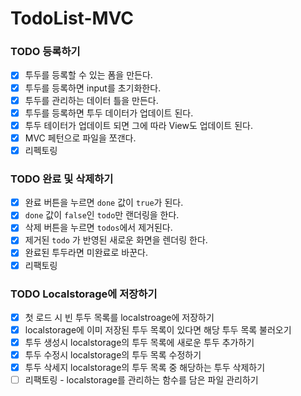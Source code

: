 # TodoList-MVC

### TODO 등록하기

- [x] 투두를 등록할 수 있는 폼을 만든다.
- [x] 투두를 등록하면 input를 초기화한다.
- [x] 투두를 관리하는 데이터 틀을 만든다.
- [x] 투두를 등록하면 투두 데이터가 업데이트 된다.
- [x] 투두 테이터가 업데이트 되면 그에 따라 View도 업데이트 된다.
- [x] MVC 페턴으로 파일을 쪼갠다.
- [x] 리펙토링

### TODO 완료 및 삭제하기

- [x] 완료 버튼을 누르면 `done` 값이 `true`가 된다.
- [x] `done` 값이 `false`인 `todo`만 랜더링을 한다.
- [x] 삭제 버튼을 누르면 `todos`에서 제거된다.
- [x] 제거된 `todo` 가 반영된 새로운 화면을 렌더링 한다.
- [x] 완료된 투두라면 미완료로 바꾼다.
- [x] 리팩토링

### TODO Localstorage에 저장하기

- [x] 첫 로드 시 빈 투두 목록를 localstroage에 저장하기
- [x] localstorage에 이미 저장된 투두 목록이 있다면 해당 투두 목록 불러오기
- [x] 투두 생성시 localstorage의 투두 목록에 새로운 투두 추가하기
- [x] 투두 수정시 localstorage의 투두 목록 수정하기
- [x] 투두 삭세지 localstorage의 투두 목록 중 해당하는 투두 삭제하기
- [ ] 리팩토링 - localstorage를 관리하는 함수를 담은 파일 관리하기
